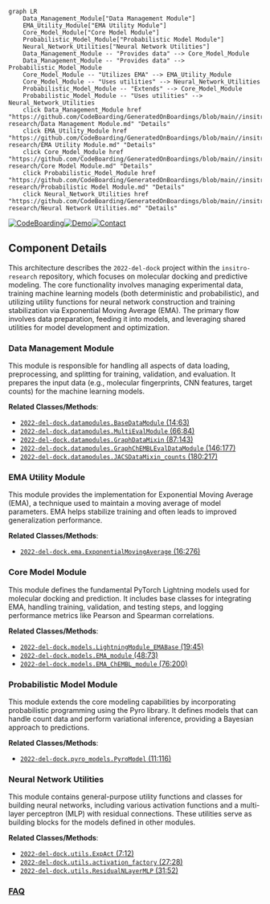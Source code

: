 ```mermaid
graph LR
    Data_Management_Module["Data Management Module"]
    EMA_Utility_Module["EMA Utility Module"]
    Core_Model_Module["Core Model Module"]
    Probabilistic_Model_Module["Probabilistic Model Module"]
    Neural_Network_Utilities["Neural Network Utilities"]
    Data_Management_Module -- "Provides data" --> Core_Model_Module
    Data_Management_Module -- "Provides data" --> Probabilistic_Model_Module
    Core_Model_Module -- "Utilizes EMA" --> EMA_Utility_Module
    Core_Model_Module -- "Uses utilities" --> Neural_Network_Utilities
    Probabilistic_Model_Module -- "Extends" --> Core_Model_Module
    Probabilistic_Model_Module -- "Uses utilities" --> Neural_Network_Utilities
    click Data_Management_Module href "https://github.com/CodeBoarding/GeneratedOnBoardings/blob/main//insitro-research/Data Management Module.md" "Details"
    click EMA_Utility_Module href "https://github.com/CodeBoarding/GeneratedOnBoardings/blob/main//insitro-research/EMA Utility Module.md" "Details"
    click Core_Model_Module href "https://github.com/CodeBoarding/GeneratedOnBoardings/blob/main//insitro-research/Core Model Module.md" "Details"
    click Probabilistic_Model_Module href "https://github.com/CodeBoarding/GeneratedOnBoardings/blob/main//insitro-research/Probabilistic Model Module.md" "Details"
    click Neural_Network_Utilities href "https://github.com/CodeBoarding/GeneratedOnBoardings/blob/main//insitro-research/Neural Network Utilities.md" "Details"
```
[![CodeBoarding](https://img.shields.io/badge/Generated%20by-CodeBoarding-9cf?style=flat-square)](https://github.com/CodeBoarding/GeneratedOnBoardings)[![Demo](https://img.shields.io/badge/Try%20our-Demo-blue?style=flat-square)](https://www.codeboarding.org/demo)[![Contact](https://img.shields.io/badge/Contact%20us%20-%20contact@codeboarding.org-lightgrey?style=flat-square)](mailto:contact@codeboarding.org)

## Component Details

This architecture describes the `2022-del-dock` project within the `insitro-research` repository, which focuses on molecular docking and predictive modeling. The core functionality involves managing experimental data, training machine learning models (both deterministic and probabilistic), and utilizing utility functions for neural network construction and training stabilization via Exponential Moving Average (EMA). The primary flow involves data preparation, feeding it into models, and leveraging shared utilities for model development and optimization.

### Data Management Module
This module is responsible for handling all aspects of data loading, preprocessing, and splitting for training, validation, and evaluation. It prepares the input data (e.g., molecular fingerprints, CNN features, target counts) for the machine learning models.


**Related Classes/Methods**:

- <a href="https://github.com/insitro/insitro-research/blob/master/2022-del-dock/datamodules.py#L14-L63" target="_blank" rel="noopener noreferrer">`2022-del-dock.datamodules.BaseDataModule` (14:63)</a>
- <a href="https://github.com/insitro/insitro-research/blob/master/2022-del-dock/datamodules.py#L66-L84" target="_blank" rel="noopener noreferrer">`2022-del-dock.datamodules.MultiEvalModule` (66:84)</a>
- <a href="https://github.com/insitro/insitro-research/blob/master/2022-del-dock/datamodules.py#L87-L143" target="_blank" rel="noopener noreferrer">`2022-del-dock.datamodules.GraphDataMixin` (87:143)</a>
- <a href="https://github.com/insitro/insitro-research/blob/master/2022-del-dock/datamodules.py#L146-L177" target="_blank" rel="noopener noreferrer">`2022-del-dock.datamodules.GraphChEMBLEvalDataModule` (146:177)</a>
- <a href="https://github.com/insitro/insitro-research/blob/master/2022-del-dock/datamodules.py#L180-L217" target="_blank" rel="noopener noreferrer">`2022-del-dock.datamodules.JACSDataMixin_counts` (180:217)</a>


### EMA Utility Module
This module provides the implementation for Exponential Moving Average (EMA), a technique used to maintain a moving average of model parameters. EMA helps stabilize training and often leads to improved generalization performance.


**Related Classes/Methods**:

- <a href="https://github.com/insitro/insitro-research/blob/master/2022-del-dock/ema.py#L16-L276" target="_blank" rel="noopener noreferrer">`2022-del-dock.ema.ExponentialMovingAverage` (16:276)</a>


### Core Model Module
This module defines the fundamental PyTorch Lightning models used for molecular docking and prediction. It includes base classes for integrating EMA, handling training, validation, and testing steps, and logging performance metrics like Pearson and Spearman correlations.


**Related Classes/Methods**:

- <a href="https://github.com/insitro/insitro-research/blob/master/2022-del-dock/models.py#L19-L45" target="_blank" rel="noopener noreferrer">`2022-del-dock.models.LightningModule_EMABase` (19:45)</a>
- <a href="https://github.com/insitro/insitro-research/blob/master/2022-del-dock/models.py#L48-L73" target="_blank" rel="noopener noreferrer">`2022-del-dock.models.EMA_module` (48:73)</a>
- <a href="https://github.com/insitro/insitro-research/blob/master/2022-del-dock/models.py#L76-L200" target="_blank" rel="noopener noreferrer">`2022-del-dock.models.EMA_ChEMBL_module` (76:200)</a>


### Probabilistic Model Module
This module extends the core modeling capabilities by incorporating probabilistic programming using the Pyro library. It defines models that can handle count data and perform variational inference, providing a Bayesian approach to predictions.


**Related Classes/Methods**:

- <a href="https://github.com/insitro/insitro-research/blob/master/2022-del-dock/pyro_models.py#L11-L116" target="_blank" rel="noopener noreferrer">`2022-del-dock.pyro_models.PyroModel` (11:116)</a>


### Neural Network Utilities
This module contains general-purpose utility functions and classes for building neural networks, including various activation functions and a multi-layer perceptron (MLP) with residual connections. These utilities serve as building blocks for the models defined in other modules.


**Related Classes/Methods**:

- <a href="https://github.com/insitro/insitro-research/blob/master/2022-del-dock/utils.py#L7-L12" target="_blank" rel="noopener noreferrer">`2022-del-dock.utils.ExpAct` (7:12)</a>
- <a href="https://github.com/insitro/insitro-research/blob/master/2022-del-dock/utils.py#L27-L28" target="_blank" rel="noopener noreferrer">`2022-del-dock.utils.activation_factory` (27:28)</a>
- <a href="https://github.com/insitro/insitro-research/blob/master/2022-del-dock/utils.py#L31-L52" target="_blank" rel="noopener noreferrer">`2022-del-dock.utils.ResidualNLayerMLP` (31:52)</a>




### [FAQ](https://github.com/CodeBoarding/GeneratedOnBoardings/tree/main?tab=readme-ov-file#faq)